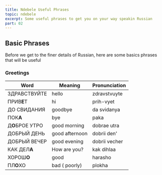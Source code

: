 ```yaml
---
title: Ndebele Useful Phrases
topic: ndebele
excerpt: Some useful phrases to get you on your way speakin Russian
part: 02
---
```


## Basic Phrases

Before we get to the finer details of Russian, here are some basics phrases that will be useful

### Greetings

| Word            | Meaning        | Pronunciation |
| --------------- | -------------- | ------------- |
| ЗДРАВСТВУЙТЕ    | hello          | zdravstvuyte  |
| ПРИВ**Е**Т      | hi             | prih-vyet     |
| ДО СВИДАНИЯ     | goodbye        | da svidanya   |
| ПОК**А**        | bye            | paka          |
| Д**О**БРОЕ УТРО | good morning   | dobrae utra   |
| ДОБРЫЙ ДЕНЬ     | good afternoon | dobrii den'   |
| ДОБРЫЙ ВЕЧЕР    | good evening   | dobrii vecher |
| КАК ДЕЛ**А**    | How are you?   | kak dihlaa    |
| ХОРОШ**О**      | good           | harasho       |
| ПЛ**О**ХО       | bad ( poorly)  | plokha        |
